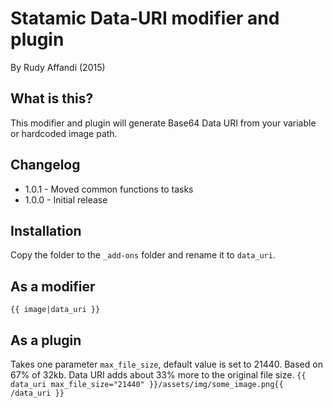 # Statamic Data-URI modifier and plugin
By Rudy Affandi (2015)

## What is this?
This modifier and plugin will generate Base64 Data URI from your variable or hardcoded image path.

## Changelog
- 1.0.1 - Moved common functions to tasks
- 1.0.0 - Initial release

## Installation
Copy the folder to the `_add-ons` folder and rename it to `data_uri`.

## As a modifier
`{{ image|data_uri }}`

## As a plugin
Takes one parameter `max_file_size`, default value is set to 21440.
Based on 67% of 32kb. Data URI adds about 33% more to the original file size.
`{{ data_uri max_file_size="21440" }}/assets/img/some_image.png{{ /data_uri }}`
